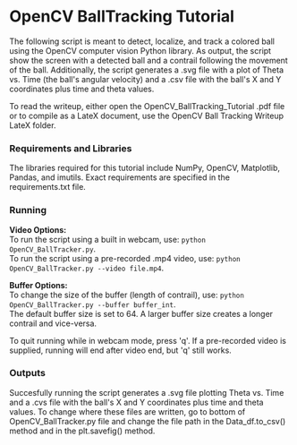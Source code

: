 # OpenCV BallTracking Tutorial

The following script is meant to detect, localize, and track a colored ball using the OpenCV computer vision Python library.
As output, the script show the screen with a detected ball and a contrail following the movement of the ball.
Additionally, the script generates a .svg file with a plot of Theta vs. Time (the ball's angular velocity) and a .csv file with the ball's X and Y coordinates plus time and theta values.

To read the writeup, either open the OpenCV_BallTracking_Tutorial .pdf file or to compile as a LateX document, use the OpenCV Ball Tracking Writeup LateX folder.

### Requirements and Libraries
The libraries required for this tutorial include NumPy, OpenCV, Matplotlib, Pandas, and imutils.
Exact requirements are specified in the requirements.txt file.

### Running
**Video Options:** <br>
To run the script using a built in webcam, use: ```python OpenCV_BallTracker.py```. <br>
To run the script using a pre-recorded .mp4 video, use: ```python OpenCV_BallTracker.py --video file.mp4```.

**Buffer Options:** <br>
To change the size of the buffer (length of contrail), use: ```python OpenCV_BallTracker.py --buffer buffer_int```. <br>
The default buffer size is set to 64.
A larger buffer size creates a longer contrail and vice-versa.

To quit running while in webcam mode, press 'q'.
If a pre-recorded video is supplied, running will end after video end, but 'q' still works.

### Outputs <br>
Succesfully running the script generates a .svg file plotting Theta vs. Time and a .cvs file with the ball's X and Y coordinates plus time and theta values.
To change where these files are written, go to bottom of OpenCV_BallTracker.py file and change the file path in the Data_df.to_csv() method and in the plt.savefig() method.
